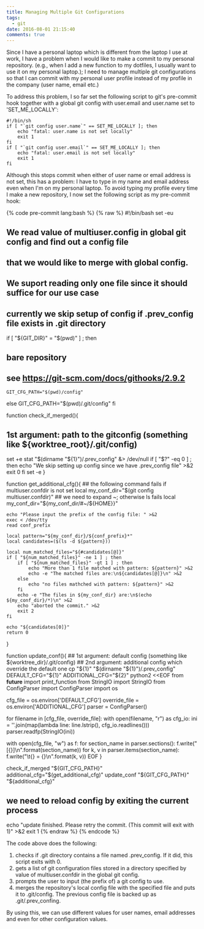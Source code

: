 ```yaml
---
title: Managing Multiple Git Configurations
tags:
  - git
date: 2016-08-01 21:15:40
comments: true
---
```



Since I have a personal laptop which is different from the laptop I use at work, I have a problem when I would like to make a commit to my personal repository. (e.g., when I add a new function to my dotfiles, I usually want to use it on my personal laptop.); I need to manage multiple git configurations so that I can commit with my personal user profile instead of my profile in the company (user name, email etc.)

To address this problem, I so far set the following script to git's pre-commit hook together with a global git config with user.email and user.name set to 'SET\_ME\_LOCALLY':

```
#!/bin/sh
if [ "`git config user.name`" == SET_ME_LOCALLY ]; then
    echo "fatal: user.name is not set locally"
    exit 1
fi
if [ "`git config user.email`" == SET_ME_LOCALLY ]; then
    echo "fatal: user.email is not set locally"
    exit 1
fi
```

Although this stops commit when either of user name or email address is not set, this has a problem: I have to type in my name and email address even when I'm on my personal laptop.
To avoid typing my profile every time I make a new repository, I now set the following script as my pre-commit hook:

{% code pre-commit lang:bash %}
{% raw %}
#!/bin/bash
set -eu

## We read value of multiuser.config in global git config and find out a config file
## that we would like to merge with global config.
## We suport reading only one file since it should suffice for our use case

## currently we skip setup of config if .prev_config file exists in .git directory

if [ "${GIT_DIR}" = "$(pwd)" ] ; then
## bare repository
## see https://git-scm.com/docs/githooks/2.9.2
    GIT_CFG_PATH="$(pwd)/config"
else
    GIT_CFG_PATH="$(pwd)/.git/config"
fi

function check_if_merged(){
  ## 1st argument: path to the gitconfig (something like ${worktree_root}/.git/config)

  set +e
  stat "$(dirname "${1}")/.prev_config" &> /dev/null
  if [ "$?" -eq 0 ] ; then
      echo "We skip setting up config since we have .prev_config file" >&2
      exit 0
  fi
  set -e
}

function get_additional_cfg(){
    ## the following command fails if multiuser.confdir is not set
    local my_conf_dir="$(git config multiuser.confdir)"
    ## we need to expand ~; otherwise ls fails
    local my_conf_dir="${my_conf_dir/#\~/${HOME}}"

    echo "Please input the prefix of the config file: " >&2
    exec < /dev/tty
    read conf_prefix

    local pattern="${my_conf_dir}/${conf_prefix}*"
    local candidates=($(ls -d ${pattern}))

    local num_matched_files="${#candidates[@]}"
    if [ "${num_matched_files}" -ne 1 ] ; then
        if [ "${num_matched_files}" -gt 1 ] ; then
            echo "More than 1 file matched with pattern: ${pattern}" >&2
            echo -e "The matched files are:\n${candidates[@]}\n" >&2
        else
            echo "no files mathched with pattern: ${pattern}" >&2
        fi
        echo -e "The files in ${my_conf_dir} are:\n$(echo ${my_conf_dir}/*)\n" >&2
        echo "aborted the commit." >&2
        exit 2
    fi

    echo "${candidates[0]}"
    return 0
}


function update_conf(){
    ## 1st argument: default config (something like ${worktree_dir}/.git/config)
    ## 2nd argument: additional config which override the default one
    cp "${1}" "$(dirname "${1}")/.prev_config"
    DEFAULT_CFG="${1}" ADDITIONAL_CFG="${2}" python2 <<EOF
from __future__ import print_function
from StringIO import StringIO
from ConfigParser import ConfigParser
import os

cfg_file = os.environ['DEFAULT_CFG']
override_file = os.environ['ADDITIONAL_CFG']
parser = ConfigParser()

for filename in [cfg_file, override_file]:
  with open(filename, "r") as cfg_io:
    ini = ''.join(map(lambda line: line.lstrip(), cfg_io.readlines()))
    parser.readfp(StringIO(ini))

with open(cfg_file, "w") as f:
  for section_name in parser.sections():
    f.write("[{}]\n".format(section_name))
    for k, v in parser.items(section_name):
      f.write("\t{} = {}\n".format(k, v))
EOF
}

check_if_merged "${GIT_CFG_PATH}"
additional_cfg="$(get_additional_cfg)"
update_conf "${GIT_CFG_PATH}" "${additional_cfg}"
## we need to reload config by exiting the current process
echo "update finished. Please retry the commit. (This commit will exit with 1)" >&2
exit 1
{% endraw %}
{% endcode %}

The code above does the following:

1. checks if .git directory contains a file named .prev_config. If it did, this script exits with 0.
2. gets a list of git configuration files stored in a directory specified by value of multiuser.confdir in the global git config.
3. prompts the user to input (the prefix of) a git config to use.
4. merges the repository's local config file with the specified file and puts it to .git/config. The previous config file is backed up as .git/.prev_confing.

By using this, we can use different values for user names, email addresses and even for other configuration values.
